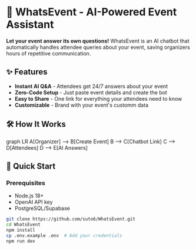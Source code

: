 # 🚀 WhatsEvent - AI-Powered Event Assistant


**Let your event answer its own questions!** WhatsEvent is an AI chatbot that automatically handles attendee queries about your event, saving organizers hours of repetitive communication.

## ✨ Features

- **Instant AI Q&A** - Attendees get 24/7 answers about your event
- **Zero-Code Setup** - Just paste event details and create the bot
- **Easy to Share** -  One link for everything your attendees need to know
- **Customizable** - Brand with your event's customm data

## 🛠 How It Works
graph LR
    A[Organizer] --> B[Create Event]
    B --> C[Chatbot Link]
    C --> D[Attendees]
    D --> E[AI Answers]


## 🏁 Quick Start
### Prerequisites
- Node.js 18+
- OpenAI API key
- PostgreSQL/Supabase

```bash
git clone https://github.com/suto6/WhatsEvent.git
cd WhatsEvent
npm install
cp .env.example .env  # Add your credentials
npm run dev
```
